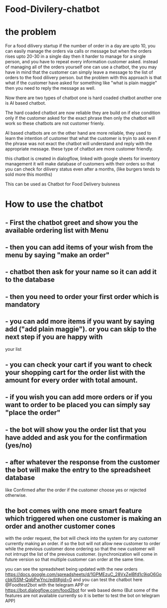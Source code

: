 # Food-Divilery-chatbot
# the problem
For a food dilivery startup if the number of order in a day are upto 10, you can easily manage the orders via calls or message
but when the orders rises upto 20-30 in a single day then it harder to manage for a single person, and you have to repeat every information customer
asked.
instead of managing all of the orders yourself one can use a chatbot, the you may have in mind that the customer can simply 
leave a message to the list of orders to the food dilivery person. but the problem with this approach is that what if the customer
have asked for something like "what is plain maggie" then you need to reply the message as well.

Now there are two types of chatbot one is hard coaded chatbot
another one is AI based chatbot.

The hard coaded chatbot are now reliable they are build on if else condition only if the customer
asked for the exact phrase then only the chatbot will work so these chatbots are not customer frienly.

AI based chatbots are on the other hand are more reliable, they used to learn the intention of customer that what the customer is
tryin to ask even if the phrase was not exact the chatbot will understand and reply with the appropriate message. these type
of chatbot are more customer friendly.

this chatbot is created in dialogflow, linked with google sheets for inventory management
it will make database of customers with their orders so that you can check for dilivery status even after a months,
(like burgers tends to sold more this months)

This can be used as Chatbot for Food Delivery buisness
 # How to use the chatbot
 ## - First the chatbot greet and show you the available ordering list with Menu
 ## - then you can add items of your wish from the menu by saying "make an order"
 ## - chatbot then ask for your name so it can add it to the database
 ## - then you need to order your first order which is mandatory
 ## - you can add more items if you want by saying add ("add plain maggie"). or you can skip to the next step if you are happy  with 
 your list
 ## - you can check your cart if you want to check your shopping cart for the order list with the amount for every order with total amount.
 ## - if you wish you can add more orders or if you want to order to be placed you can simply say "place the order"
 ## - the bot will show you the order list that you have added and ask you for the confirmation (yes/no)
 ## - after whatever the response from the customer the bot will make the entry to the spreadsheet database
 like Confirmed after the order if the customer choose yes or rejected otherwise.
 
 ## the bot comes with one more smart feature which triggered when one customer is making an order and another customer cones
 with the order request, the bot will check into the system for any customer currently making an order. if so the bot will not allow
 new customer to order while the previous customer done ordering so that the new customer will not intrrupt the list of the previous
 customer. (synchronization will come in future version so that multiple customer can order at the same time.
 
 
 you can see the spreadsheet being updated with the new orders 
 https://docs.google.com/spreadsheets/d/1GPMEzuC_28VxZelBfd1c9iqO6Gocbkl5SM-QqbPwYnc/edit#gid=0
 and you can test the chatbot here
 @Foodtest2bot with the telegram APP
 or https://bot.dialogflow.com/food2bot for web based demo (But some of the features are not available currently so it is
 better to test the bot on telegram APP)
 
